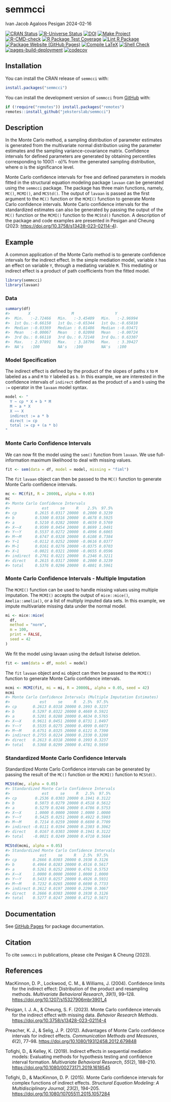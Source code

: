 semmcci
================
Ivan Jacob Agaloos Pesigan
2024-02-16

<!-- README.md is generated from .setup/readme/README.Rmd. Please edit that file -->
<!-- badges: start -->

[![CRAN
Status](https://www.r-pkg.org/badges/version/semmcci)](https://cran.r-project.org/package=semmcci)
[![R-Universe
Status](https://jeksterslab.r-universe.dev/badges/semmcci)](https://jeksterslab.r-universe.dev)
[![DOI](https://zenodo.org/badge/DOI/10.3758/s13428-023-02114-4.svg)](https://doi.org/10.3758/s13428-023-02114-4)
[![Make
Project](https://github.com/jeksterslab/semmcci/actions/workflows/make.yml/badge.svg)](https://github.com/jeksterslab/semmcci/actions/workflows/make.yml)
[![R-CMD-check](https://github.com/jeksterslab/semmcci/actions/workflows/check-full.yml/badge.svg)](https://github.com/jeksterslab/semmcci/actions/workflows/check-full.yml)
[![R Package Test
Coverage](https://github.com/jeksterslab/semmcci/actions/workflows/test-coverage.yml/badge.svg)](https://github.com/jeksterslab/semmcci/actions/workflows/test-coverage.yml)
[![Lint R
Package](https://github.com/jeksterslab/semmcci/actions/workflows/lint.yml/badge.svg)](https://github.com/jeksterslab/semmcci/actions/workflows/lint.yml)
[![Package Website (GitHub
Pages)](https://github.com/jeksterslab/semmcci/actions/workflows/pkgdown-gh-pages.yml/badge.svg)](https://github.com/jeksterslab/semmcci/actions/workflows/pkgdown-gh-pages.yml)
[![Compile
LaTeX](https://github.com/jeksterslab/semmcci/actions/workflows/latex.yml/badge.svg)](https://github.com/jeksterslab/semmcci/actions/workflows/latex.yml)
[![Shell
Check](https://github.com/jeksterslab/semmcci/actions/workflows/shellcheck.yml/badge.svg)](https://github.com/jeksterslab/semmcci/actions/workflows/shellcheck.yml)
[![pages-build-deployment](https://github.com/jeksterslab/semmcci/actions/workflows/pages/pages-build-deployment/badge.svg)](https://github.com/jeksterslab/semmcci/actions/workflows/pages/pages-build-deployment)
[![codecov](https://codecov.io/gh/jeksterslab/semmcci/branch/main/graph/badge.svg?token=KVLUET3DJ6)](https://codecov.io/gh/jeksterslab/semmcci)
<!-- badges: end -->

## Installation

You can install the CRAN release of `semmcci` with:

``` r
install.packages("semmcci")
```

You can install the development version of `semmcci` from
[GitHub](https://github.com/jeksterslab/semmcci) with:

``` r
if (!require("remotes")) install.packages("remotes")
remotes::install_github("jeksterslab/semmcci")
```

## Description

In the Monte Carlo method, a sampling distribution of parameter
estimates is generated from the multivariate normal distribution using
the parameter estimates and the sampling variance-covariance matrix.
Confidence intervals for defined parameters are generated by obtaining
percentiles corresponding to 100(1 - α)% from the generated sampling
distribution, where α is the significance level.

Monte Carlo confidence intervals for free and defined parameters in
models fitted in the structural equation modeling package `lavaan` can
be generated using the `semmcci` package. The package has three main
functions, namely, `MC()`, `MCMI()`, and `MCStd()`. The output of
`lavaan` is passed as the first argument to the `MC()` function or the
`MCMI()` function to generate Monte Carlo confidence intervals. Monte
Carlo confidence intervals for the standardized estimates can also be
generated by passing the output of the `MC()` function or the `MCMI()`
function to the `MCStd()` function. A description of the package and
code examples are presented in Pesigan and Cheung (2023:
<https://doi.org/10.3758/s13428-023-02114-4>).

## Example

A common application of the Monte Carlo method is to generate confidence
intervals for the indirect effect. In the simple mediation model,
variable `X` has an effect on variable `Y`, through a mediating variable
`M`. This mediating or indirect effect is a product of path coefficients
from the fitted model.

``` r
library(semmcci)
library(lavaan)
```

### Data

``` r
summary(df)
#>        X                  M                  Y           
#>  Min.   :-2.72466   Min.   :-3.45409   Min.   :-2.96994  
#>  1st Qu.:-0.66150   1st Qu.:-0.65344   1st Qu.:-0.65810  
#>  Median :-0.03369   Median : 0.01486   Median :-0.03471  
#>  Mean   :-0.00067   Mean   : 0.02098   Mean   :-0.00724  
#>  3rd Qu.: 0.66118   3rd Qu.: 0.72148   3rd Qu.: 0.63307  
#>  Max.   : 2.97891   Max.   : 3.18796   Max.   : 3.39427  
#>  NA's   :100        NA's   :100        NA's   :100
```

### Model Specification

The indirect effect is defined by the product of the slopes of paths `X`
to `M` labeled as `a` and `M` to `Y` labeled as `b`. In this example, we
are interested in the confidence intervals of `indirect` defined as the
product of `a` and `b` using the `:=` operator in the `lavaan` model
syntax.

``` r
model <- "
  Y ~ cp * X + b * M
  M ~ a * X
  X ~~ X
  indirect := a * b
  direct := cp
  total := cp + (a * b)
"
```

### Monte Carlo Confidence Intervals

We can now fit the model using the `sem()` function from `lavaan`. We
use full-information maximum likelihood to deal with missing values.

``` r
fit <- sem(data = df, model = model, missing = "fiml")
```

The `fit` `lavaan` object can then be passed to the `MC()` function to
generate Monte Carlo confidence intervals.

``` r
mc <- MC(fit, R = 20000L, alpha = 0.05)
mc
#> Monte Carlo Confidence Intervals
#>              est     se     R    2.5%  97.5%
#> cp        0.2615 0.0317 20000  0.2000 0.3239
#> b         0.5300 0.0316 20000  0.4678 0.5925
#> a         0.5210 0.0282 20000  0.4659 0.5769
#> X~~X      0.9599 0.0454 20000  0.8699 1.0491
#> Y~~Y      0.5537 0.0272 20000  0.4996 0.6065
#> M~~M      0.6747 0.0328 20000  0.6108 0.7384
#> Y~1      -0.0112 0.0252 20000 -0.0616 0.0377
#> M~1       0.0161 0.0276 20000 -0.0375 0.0703
#> X~1      -0.0021 0.0321 20000 -0.0655 0.0596
#> indirect  0.2761 0.0221 20000  0.2346 0.3211
#> direct    0.2615 0.0317 20000  0.2000 0.3239
#> total     0.5376 0.0296 20000  0.4801 0.5961
```

### Monte Carlo Confidence Intervals - Multiple Imputation

The `MCMI()` function can be used to handle missing values using
multiple imputation. The `MCMI()` accepts the output of `mice::mice()`,
`Amelia::amelia()`, or a list of multiply imputed data sets. In this
example, we impute multivariate missing data under the normal model.

``` r
mi <- mice::mice(
  df,
  method = "norm",
  m = 100,
  print = FALSE,
  seed = 42
)
```

We fit the model using lavaan using the default listwise deletion.

``` r
fit <- sem(data = df, model = model)
```

The `fit` `lavaan` object and `mi` object can then be passed to the
`MCMI()` function to generate Monte Carlo confidence intervals.

``` r
mcmi <- MCMI(fit, mi = mi, R = 20000L, alpha = 0.05, seed = 42)
mcmi
#> Monte Carlo Confidence Intervals (Multiple Imputation Estimates)
#>             est     se     R   2.5%  97.5%
#> cp       0.2613 0.0318 20000 0.1993 0.3237
#> b        0.5297 0.0322 20000 0.4669 0.5921
#> a        0.5201 0.0288 20000 0.4634 0.5765
#> X~~X     0.9611 0.0451 20000 0.8731 1.0497
#> Y~~Y     0.5535 0.0275 20000 0.4999 0.6073
#> M~~M     0.6751 0.0325 20000 0.6121 0.7390
#> indirect 0.2755 0.0224 20000 0.2330 0.3208
#> direct   0.2613 0.0318 20000 0.1993 0.3237
#> total    0.5368 0.0299 20000 0.4781 0.5950
```

### Standardized Monte Carlo Confidence Intervals

Standardized Monte Carlo Confidence intervals can be generated by
passing the result of the `MC()` function or the `MCMI()` function to
`MCStd()`.

``` r
MCStd(mc, alpha = 0.05)
#> Standardized Monte Carlo Confidence Intervals
#>              est     se     R   2.5%  97.5%
#> cp        0.2536 0.0303 20000 0.1941 0.3122
#> b         0.5073 0.0279 20000 0.4518 0.5612
#> a         0.5279 0.0246 20000 0.4786 0.5753
#> X~~X      1.0000 0.0000 20000 1.0000 1.0000
#> Y~~Y      0.5425 0.0251 20000 0.4922 0.5903
#> M~~M      0.7214 0.0259 20000 0.6690 0.7709
#> indirect -0.0111 0.0194 20000 0.2303 0.3062
#> direct    0.0167 0.0303 20000 0.1941 0.3122
#> total    -0.0021 0.0249 20000 0.4710 0.5684
```

``` r
MCStd(mcmi, alpha = 0.05)
#> Standardized Monte Carlo Confidence Intervals
#>             est     se     R   2.5%  97.5%
#> cp       0.2666 0.0303 20000 0.1938 0.3126
#> b        0.4964 0.0283 20000 0.4516 0.5617
#> a        0.5261 0.0252 20000 0.4761 0.5753
#> X~~X     1.0000 0.0000 20000 1.0000 1.0000
#> Y~~Y     0.5433 0.0257 20000 0.4926 0.5931
#> M~~M     0.7232 0.0265 20000 0.6690 0.7733
#> indirect 0.2612 0.0197 20000 0.2296 0.3067
#> direct   0.2666 0.0303 20000 0.1938 0.3126
#> total    0.5277 0.0247 20000 0.4712 0.5671
```

## Documentation

See [GitHub Pages](https://jeksterslab.github.io/semmcci/index.html) for
package documentation.

## Citation

To cite `semmcci` in publications, please cite Pesigan & Cheung (2023).

## References

<div id="refs" class="references csl-bib-body hanging-indent"
line-spacing="2">

<div id="ref-MacKinnon-Lockwood-Williams-2004" class="csl-entry">

MacKinnon, D. P., Lockwood, C. M., & Williams, J. (2004). Confidence
limits for the indirect effect: Distribution of the product and
resampling methods. *Multivariate Behavioral Research*, *39*(1), 99–128.
<https://doi.org/10.1207/s15327906mbr3901_4>

</div>

<div id="ref-Pesigan-Cheung-2023" class="csl-entry">

Pesigan, I. J. A., & Cheung, S. F. (2023). Monte Carlo confidence
intervals for the indirect effect with missing data. *Behavior Research
Methods*. <https://doi.org/10.3758/s13428-023-02114-4>

</div>

<div id="ref-Preacher-Selig-2012" class="csl-entry">

Preacher, K. J., & Selig, J. P. (2012). Advantages of Monte Carlo
confidence intervals for indirect effects. *Communication Methods and
Measures*, *6*(2), 77–98. <https://doi.org/10.1080/19312458.2012.679848>

</div>

<div id="ref-Tofighi-Kelley-2019" class="csl-entry">

Tofighi, D., & Kelley, K. (2019). Indirect effects in sequential
mediation models: Evaluating methods for hypothesis testing and
confidence interval formation. *Multivariate Behavioral Research*,
*55*(2), 188–210. <https://doi.org/10.1080/00273171.2019.1618545>

</div>

<div id="ref-Tofighi-MacKinnon-2015" class="csl-entry">

Tofighi, D., & MacKinnon, D. P. (2015). Monte Carlo confidence intervals
for complex functions of indirect effects. *Structural Equation
Modeling: A Multidisciplinary Journal*, *23*(2), 194–205.
<https://doi.org/10.1080/10705511.2015.1057284>

</div>

</div>
